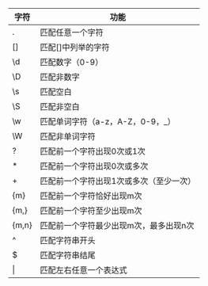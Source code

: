 | 字符  | 功能                                    |
| ----- | --------------------------------------- |
| .     | 匹配任意一个字符                        |
| []    | 匹配[]中列举的字符                      |
| \d    | 匹配数字（0-9）                         |
| \D    | 匹配非数字                              |
| \s    | 匹配空白                                |
| \S    | 匹配非空白                              |
| \w    | 匹配单词字符（a-z，A-Z，0-9，_）        |
| \W    | 匹配非单词字符                          |
| ?     | 匹配前一个字符出现0次或1次              |
| *     | 匹配前一个字符出现0次或多次             |
| +     | 匹配前一个字符出现1次或多次（至少一次） |
| {m}   | 匹配前一个字符恰好出现m次               |
| {m,}  | 匹配前一个字符至少出现m次               |
| {m,n} | 匹配前一个字符最少出现m次，最多出现n次  |
| ^     | 匹配字符串开头                          |
| $     | 匹配字符串结尾                          |
| \|    | 匹配左右任意一个表达式                  |

